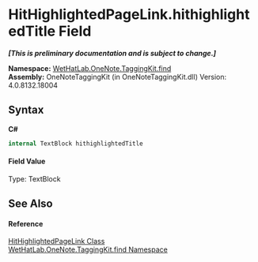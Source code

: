 # HitHighlightedPageLink.hithighlightedTitle Field
 _**\[This is preliminary documentation and is subject to change.\]**_

**Namespace:**&nbsp;<a href="0e3a8efd-07d2-1709-b1cd-709153222081">WetHatLab.OneNote.TaggingKit.find</a><br />**Assembly:**&nbsp;OneNoteTaggingKit (in OneNoteTaggingKit.dll) Version: 4.0.8132.18004

## Syntax

**C#**<br />
``` C#
internal TextBlock hithighlightedTitle
```


#### Field Value
Type: TextBlock

## See Also


#### Reference
<a href="966dba74-7e30-e7ae-0c01-027505f35810">HitHighlightedPageLink Class</a><br /><a href="0e3a8efd-07d2-1709-b1cd-709153222081">WetHatLab.OneNote.TaggingKit.find Namespace</a><br />